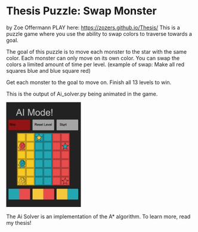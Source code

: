 # Thesis Puzzle: Swap Monster
by Zoe Offermann
PLAY here: https://zozers.github.io/Thesis/
This is a puzzle game where you use the ability to swap colors to traverse towards a goal.

The goal of this puzzle is to move each monster to the star with the same color. Each monster can only move on its own color. You can swap the colors a limited amount of time per level. (example of swap: Make all red squares blue and blue square red)

Get each monster to the goal to move on. Finish all 13 levels to win.

This is the output of Ai_solver.py being animated in the game.

<img src="assets/AI_working.gif" width=200><br>

The Ai Solver is an implementation of the A* algorithm. To learn more, read my thesis!
